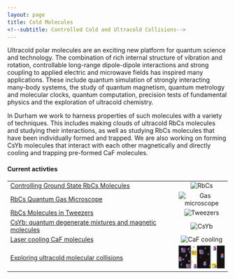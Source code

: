 ```yaml
---
layout: page
title: Cold Molecules
<!--subtitle: Controlled Cold and Ultracold Collisions-->
---
```


<!-- <img src="coldmol/img/coldmol_1.png" alt="coldmol_1" /> -->

Ultracold polar molecules are an exciting new platform for quantum science and technology. The combination of rich internal structure of vibration and rotation, controllable long-range dipole-dipole interactions and strong coupling to applied electric and microwave fields has inspired many applications. These include quantum simulation of strongly interacting many-body systems, the study of quantum magnetism, quantum metrology and molecular clocks, quantum computation, precision tests of fundamental physics and the exploration of ultracold chemistry.

In Durham we work to harness properties of such molecules with a variety of techniques. This includes making clouds of ultracold RbCs molecules and studying their interactions, as well as studying RbCs molecules that have been individually formed and trapped. We are also working on forming CsYb molecules that interact with each other magnetically and directly cooling and trapping pre-formed CaF molecules.

<h4> Current activties </h4>

<table border=0>
    <tr>
        <td>
            <a href="https://www.cornishlabs.uk/rbcs">Controlling Ground State RbCs Molecules</a>
        </td>
        <td width=105 align=center><img src="{{ site.url }}{{ site.baseurl }}/research/coldmol/rbcs/img/intro.png" alt="RbCs"/></td>
    </tr>
    <tr>
        <td>
            <a href="https://www.cornishlabs.uk/microscope">RbCs Quantum Gas Microscope</a>
        </td>
        <td width=105 align=center><img src="{{ site.url }}{{ site.baseurl }}/research/coldmol/microscope/img/microscope.png" alt="Gas microscope"/></td>
    </tr>
    <tr>
        <td>
            <a href="https://www.cornishlabs.uk/tweezers">RbCs Molecules in Tweezers</a>
        </td>
        <td width=105 align=center><img src="{{ site.url }}{{ site.baseurl }}/research/coldmol/tweezers/img/experiment_composite_cropped.png" alt="Tweezers"/></td>
    </tr>
    <tr>
        <td>
            <a href="https://www.cornishlabs.uk/csyb">CsYb: quantum degenerate mixtures and magnetic molecules</a>
        </td>
        <td width=105 align=center><img src="{{ site.url }}{{ site.baseurl }}/research/coldmol/csyb/img/Yb_MOT.jpg" alt="CsYb"/></td>
    </tr>
    <tr>
        <td>
            <a href="/research/coldmol/cafcool">Laser cooling CaF molecules</a>
        </td>
        <td width=105 align=center><img src="{{ site.url }}{{ site.baseurl }}/research/coldmol/cafcool/img/source.jpg" alt="CaF cooling"/></td>
    </tr>   
    <tr>
        <td>
            <a href="/research/coldmol/collisions">Exploring ultracold molecular collisions</a>
        </td>
        <td width=105 align=center><img src="coldmol/collisions/img/collisions.png" alt="Collision theory"/></td>
    </tr>
</table>

